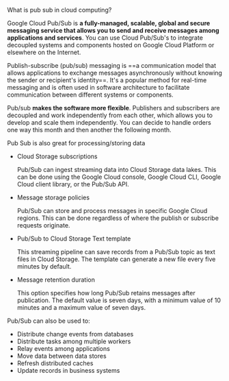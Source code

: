 
What is pub sub in cloud computing?

Google Cloud Pub/Sub is **a fully-managed, scalable, global and secure messaging service that allows you to send and receive messages among applications and services**. You can use Cloud Pub/Sub's to integrate decoupled systems and components hosted on Google Cloud Platform or elsewhere on the Internet.

Publish-subscribe (pub/sub) messaging is ==a communication model that allows applications to exchange messages asynchronously without knowing the sender or recipient's identity==. It's a popular method for real-time messaging and is often used in software architecture to facilitate communication between different systems or components.

Pub/sub **makes the software more flexible**. Publishers and subscribers are decoupled and work independently from each other, which allows you to develop and scale them independently. You can decide to handle orders one way this month and then another the following month.

Pub Sub is also great for processing/storing data 

- Cloud Storage subscriptions
    
    Pub/Sub can ingest streaming data into Cloud Storage data lakes. This can be done using the Google Cloud console, Google Cloud CLI, Google Cloud client library, or the Pub/Sub API. 
    
- Message storage policies
    
    Pub/Sub can store and process messages in specific Google Cloud regions. This can be done regardless of where the publish or subscribe requests originate. 
    
- Pub/Sub to Cloud Storage Text template
    
    This streaming pipeline can save records from a Pub/Sub topic as text files in Cloud Storage. The template can generate a new file every five minutes by default. 
    
- Message retention duration
    
    This option specifies how long Pub/Sub retains messages after publication. The default value is seven days, with a minimum value of 10 minutes and a maximum value of seven days. 
    

Pub/Sub can also be used to:

- Distribute change events from databases
- Distribute tasks among multiple workers
- Relay events among applications
- Move data between data stores
- Refresh distributed caches
- Update records in business systems